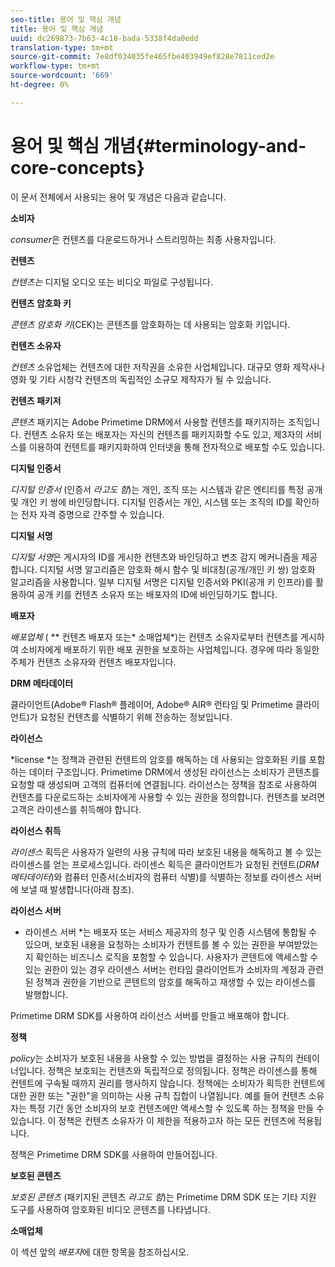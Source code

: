 ```yaml
---
seo-title: 용어 및 핵심 개념
title: 용어 및 핵심 개념
uuid: dc269873-7b63-4c18-bada-5338f4da0edd
translation-type: tm+mt
source-git-commit: 7e8df034035fe465fbe403949ef828e7811ced2e
workflow-type: tm+mt
source-wordcount: '669'
ht-degree: 0%

---
```



# 용어 및 핵심 개념{#terminology-and-core-concepts}

이 문서 전체에서 사용되는 용어 및 개념은 다음과 같습니다.

**소비자**

*consumer*&#x200B;은 컨텐츠를 다운로드하거나 스트리밍하는 최종 사용자입니다.

**컨텐츠**

*컨텐츠는* 디지털 오디오 또는 비디오 파일로 구성됩니다.

**컨텐츠 암호화 키**

*콘텐츠 암호화 키*(CEK)는 콘텐츠를 암호화하는 데 사용되는 암호화 키입니다.

**컨텐츠 소유자**

*컨텐츠* 소유업체는 컨텐츠에 대한 저작권을 소유한 사업체입니다. 대규모 영화 제작사나 영화 및 기타 시청각 컨텐츠의 독립적인 소규모 제작자가 될 수 있습니다.

**컨텐츠 패키저**

*콘텐츠* 패키지는 Adobe Primetime DRM에서 사용할 컨텐츠를 패키지하는 조직입니다. 컨텐츠 소유자 또는 배포자는 자신의 컨텐츠를 패키지화할 수도 있고, 제3자의 서비스를 이용하여 컨텐트를 패키지화하여 인터넷을 통해 전자적으로 배포할 수도 있습니다.

**디지털 인증서**

*디지털 인증서* (인증서 *라고도 함*)는 개인, 조직 또는 시스템과 같은 엔티티를 특정 공개 및 개인 키 쌍에 바인딩합니다. 디지털 인증서는 개인, 시스템 또는 조직의 ID를 확인하는 전자 자격 증명으로 간주할 수 있습니다.

**디지털 서명**

*디지털 서명*&#x200B;은 게시자의 ID를 게시한 컨텐츠와 바인딩하고 변조 감지 메커니즘을 제공합니다. 디지털 서명 알고리즘은 암호화 해시 함수 및 비대칭(공개/개인 키 쌍) 암호화 알고리즘을 사용합니다. 일부 디지털 서명은 디지털 인증서와 PKI(공개 키 인프라)를 활용하여 공개 키를 컨텐츠 소유자 또는 배포자의 ID에 바인딩하기도 합니다.

**배포자**

*배포업체* ( ** 컨텐츠 배포자 또는* 소매업체*)는 컨텐츠 소유자로부터 컨텐츠를 게시하여 소비자에게 배포하기 위한 배포 권한을 보호하는 사업체입니다. 경우에 따라 동일한 주체가 컨텐츠 소유자와 컨텐츠 배포자입니다.

**DRM 메타데이터**

클라이언트(Adobe® Flash® 플레이어, Adobe® AIR® 런타임 및 Primetime 클라이언트)가 요청된 컨텐츠를 식별하기 위해 전송하는 정보입니다.

**라이선스**

*license *는 정책과 관련된 컨텐트의 암호를 해독하는 데 사용되는 암호화된 키를 포함하는 데이터 구조입니다. Primetime DRM에서 생성된 라이선스는 소비자가 콘텐츠를 요청할 때 생성되며 고객의 컴퓨터에 연결됩니다. 라이선스는 정책을 참조로 사용하여 컨텐츠를 다운로드하는 소비자에게 사용할 수 있는 권한을 정의합니다. 컨텐츠를 보려면 고객은 라이센스를 취득해야 합니다.

**라이선스 취득**

*라이센스* 획득은 사용자가 일련의 사용 규칙에 따라 보호된 내용을 해독하고 볼 수 있는 라이센스를 얻는 프로세스입니다. 라이센스 획득은 클라이언트가 요청된 컨텐트(*DRM 메타데이터*)와 컴퓨터 인증서(소비자의 컴퓨터 식별)를 식별하는 정보를 라이센스 서버에 보낼 때 발생합니다(아래 참조).

**라이선스 서버**

* 라이센스 서버 *는 배포자 또는 서비스 제공자의 청구 및 인증 시스템에 통합될 수 있으며, 보호된 내용을 요청하는 소비자가 컨텐트를 볼 수 있는 권한을 부여받았는지 확인하는 비즈니스 로직을 포함할 수 있습니다. 사용자가 콘텐트에 액세스할 수 있는 권한이 있는 경우 라이센스 서버는 런타임 클라이언트가 소비자의 계정과 관련된 정책과 권한을 기반으로 콘텐트의 암호를 해독하고 재생할 수 있는 라이센스를 발행합니다.

Primetime DRM SDK를 사용하여 라이선스 서버를 만들고 배포해야 합니다.

**정책**

*policy*&#x200B;는 소비자가 보호된 내용을 사용할 수 있는 방법을 결정하는 사용 규칙의 컨테이너입니다. 정책은 보호되는 컨텐츠와 독립적으로 정의됩니다. 정책은 라이센스를 통해 컨텐트에 구속될 때까지 권리를 행사하지 않습니다. 정책에는 소비자가 획득한 컨텐트에 대한 권한 또는 &quot;권한&quot;을 의미하는 사용 규칙 집합이 나열됩니다. 예를 들어 컨텐츠 소유자는 특정 기간 동안 소비자의 보호 컨텐츠에만 액세스할 수 있도록 하는 정책을 만들 수 있습니다. 이 정책은 컨텐츠 소유자가 이 제한을 적용하고자 하는 모든 컨텐츠에 적용됩니다.

정책은 Primetime DRM SDK를 사용하여 만들어집니다.

**보호된 콘텐츠**

*보호된 콘텐츠* (패키지된 콘텐츠 *라고도 함*)는 Primetime DRM SDK 또는 기타 지원 도구를 사용하여 암호화된 비디오 콘텐츠를 나타냅니다.

**소매업체**

이 섹션 앞의 *배포자*&#x200B;에 대한 항목을 참조하십시오.
